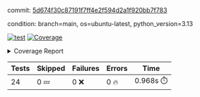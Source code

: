 commit: [5d674f30c87191f7ff4e2f594d2a1f920bb7f783](https://github.com/rcmdnk/inherit-docstring/tree/5d674f30c87191f7ff4e2f594d2a1f920bb7f783)

condition: branch=main, os=ubuntu-latest, python_version=3.13

[![test](https://github.com/rcmdnk/inherit-docstring/actions/workflows/test.yml/badge.svg)](https://github.com/rcmdnk/inherit-docstring/actions/runs/16899089656)
<a href="https://github.com/rcmdnk/inherit-docstring/blob/5d674f30c87191f7ff4e2f594d2a1f920bb7f783/README.md"><img alt="Coverage" src="https://img.shields.io/badge/Coverage-96%25-brightgreen.svg" /></a><details><summary>Coverage Report </summary><table><tr><th>File</th><th>Stmts</th><th>Miss</th><th>Cover</th><th>Missing</th></tr><tbody><tr><td colspan="5"><b>src/inherit_docstring</b></td></tr><tr><td>&nbsp; &nbsp;<a href="https://github.com/rcmdnk/inherit-docstring/blob/5d674f30c87191f7ff4e2f594d2a1f920bb7f783/src/inherit_docstring/__init__.py">\_\_init\_\_.py</a></td><td>8</td><td>2</td><td>75%</td><td><a href="https://github.com/rcmdnk/inherit-docstring/blob/5d674f30c87191f7ff4e2f594d2a1f920bb7f783/src/inherit_docstring/__init__.py#L11-L12">11&ndash;12</a></td></tr><tr><td>&nbsp; &nbsp;<a href="https://github.com/rcmdnk/inherit-docstring/blob/5d674f30c87191f7ff4e2f594d2a1f920bb7f783/src/inherit_docstring/utils.py">utils.py</a></td><td>110</td><td>4</td><td>96%</td><td><a href="https://github.com/rcmdnk/inherit-docstring/blob/5d674f30c87191f7ff4e2f594d2a1f920bb7f783/src/inherit_docstring/utils.py#L19">19</a>, <a href="https://github.com/rcmdnk/inherit-docstring/blob/5d674f30c87191f7ff4e2f594d2a1f920bb7f783/src/inherit_docstring/utils.py#L28">28</a>, <a href="https://github.com/rcmdnk/inherit-docstring/blob/5d674f30c87191f7ff4e2f594d2a1f920bb7f783/src/inherit_docstring/utils.py#L81">81</a>, <a href="https://github.com/rcmdnk/inherit-docstring/blob/5d674f30c87191f7ff4e2f594d2a1f920bb7f783/src/inherit_docstring/utils.py#L149">149</a></td></tr><tr><td><b>TOTAL</b></td><td><b>142</b></td><td><b>6</b></td><td><b>96%</b></td><td>&nbsp;</td></tr></tbody></table></details>

| Tests | Skipped | Failures | Errors | Time |
| ----- | ------- | -------- | -------- | ------------------ |
| 24 | 0 :zzz: | 0 :x: | 0 :fire: | 0.968s :stopwatch: |

